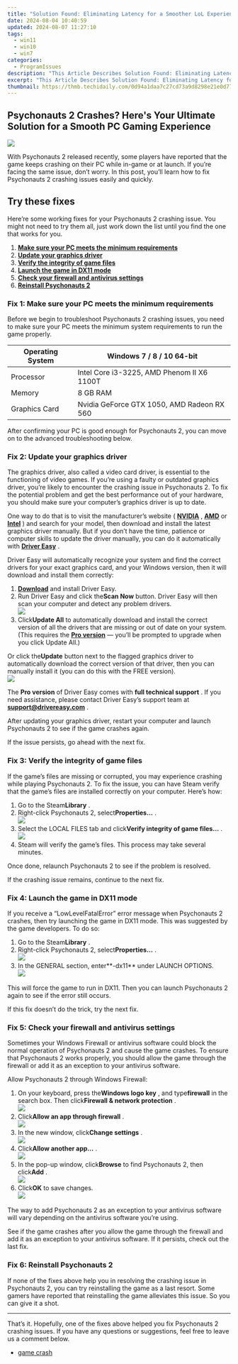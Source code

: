 ```yaml
---
title: "Solution Found: Eliminating Latency for a Smoother LoL Experience"
date: 2024-08-04 10:40:59
updated: 2024-08-07 11:27:10
tags:
  - win11
  - win10
  - win7
categories:
  - ProgramIssues
description: "This Article Describes Solution Found: Eliminating Latency for a Smoother LoL Experience"
excerpt: "This Article Describes Solution Found: Eliminating Latency for a Smoother LoL Experience"
thumbnail: https://thmb.techidaily.com/0d94a1daa7c27cd73a9d8298e21e0d777d1adaffd7b41de949895538a87e46dd.jpg
---
```


## Psychonauts 2 Crashes? Here's Your Ultimate Solution for a Smooth PC Gaming Experience

![](https://images.drivereasy.com/wp-content/uploads/2021/08/Psychonauts-2.jpg)

 With Psychonauts 2 released recently, some players have reported that the game keeps crashing on their PC while in-game or at launch. If you’re facing the same issue, don’t worry. In this post, you’ll learn how to fix Psychonauts 2 crashing issues easily and quickly.

## Try these fixes

 Here’re some working fixes for your Psychonauts 2 crashing issue. You might not need to try them all, just work down the list until you find the one that works for you.

1. **[Make sure your PC meets the minimum requirements](https://tools.techidaily.com/drivereasy/download/)**
2. **[Update your graphics driver](https://tools.techidaily.com/drivereasy/download/)**
3. **[Verify the integrity of game files](https://tools.techidaily.com/drivereasy/download/)**
4. **[Launch the game in DX11 mode](https://tools.techidaily.com/drivereasy/download/)**
5. **[Check your firewall and antivirus settings](https://tools.techidaily.com/drivereasy/download/)**
6. **[Reinstall Psychonauts 2](https://tools.techidaily.com/drivereasy/download/)**

### Fix 1: Make sure your PC meets the minimum requirements

 Before we begin to troubleshoot Psychonauts 2 crashing issues, you need to make sure your PC meets the minimum system requirements to run the game properly.

| Operating System | Windows 7 / 8 / 10 64-bit                  |
| ---------------- | ------------------------------------------ |
| Processor        | Intel Core i3-3225, AMD Phenom II X6 1100T |
| Memory           | 8 GB RAM                                   |
| Graphics Card    | Nvidia GeForce GTX 1050, AMD Radeon RX 560 |

 After confirming your PC is good enough for Psychonauts 2, you can move on to the advanced troubleshooting below.

### Fix 2: Update your graphics driver

 The graphics driver, also called a video card driver, is essential to the functioning of video games. If you’re using a faulty or outdated graphics driver, you’re likely to encounter the crashing issue in Psychonauts 2\. To fix the potential problem and get the best performance out of your hardware, you should make sure your computer’s graphics driver is up to date.

 One way to do that is to visit the manufacturer’s website ( **[NVIDIA](https://tools.techidaily.com/drivereasy/download/)**  , **[AMD](https://www.amd.com/en/support)**  or **[Intel](https://downloadcenter.intel.com/product/80939/Graphics)**  ) and search for your model, then download and install the latest graphics driver manually. But if you don’t have the time, patience or computer skills to update the driver manually, you can do it automatically with **[Driver Easy](https://tools.techidaily.com/drivereasy/download/)**  .

 Driver Easy will automatically recognize your system and find the correct drivers for your exact graphics card, and your Windows version, then it will download and install them correctly:

1. **[Download](https://tools.techidaily.com/drivereasy/download/)**  and install Driver Easy.
2. Run Driver Easy and click the**Scan Now** button. Driver Easy will then scan your computer and detect any problem drivers.  
![](https://images.drivereasy.com/wp-content/uploads/2021/07/scan-18.jpg)
3. Click**Update All** to automatically download and install the correct version of all the drivers that are missing or out of date on your system. (This requires the **[Pro version](https://tools.techidaily.com/drivereasy/download/)**  — you’ll be prompted to upgrade when you click Update All.)  

 Or click the**Update** button next to the flagged graphics driver to automatically download the correct version of that driver, then you can manually install it (you can do this with the FREE version).  
![](https://images.drivereasy.com/wp-content/uploads/2021/09/de-nvidia-gtx-1080.jpg)

 The **Pro version** of Driver Easy comes with **full technical support** . If you need assistance, please contact Driver Easy’s support team at [**support@drivereasy.com**](https://tools.techidaily.com/drivereasy/download/) .

 After updating your graphics driver, restart your computer and launch Psychonauts 2 to see if the game crashes again.

If the issue persists, go ahead with the next fix.

### Fix 3: Verify the integrity of game files

 If the game’s files are missing or corrupted, you may experience crashing while playing Psychonauts 2\. To fix the issue, you can have Steam verify that the game’s files are installed correctly on your computer. Here’s how:

1. Go to the Steam**Library** .
2. Right-click Psychonauts 2, select**Properties…** .  
![](https://images.drivereasy.com/wp-content/uploads/2021/08/psychonauts2-properties.jpg)
3. Select the LOCAL FILES tab and click**Verify integrity of game files…** .  
![](https://images.drivereasy.com/wp-content/uploads/2021/08/steam-verify-game-files-1.jpg)
4. Steam will verify the game’s files. This process may take several minutes.

Once done, relaunch Psychonauts 2 to see if the problem is resolved.

If the crashing issue remains, continue to the next fix.

### Fix 4: Launch the game in DX11 mode

 If you receive a “LowLevelFatalError” error message when Psychonauts 2 crashes, then try launching the game in DX11 mode. This was suggested by the game developers. To do so:

1. Go to the Steam**Library** .
2. Right-click Psychonauts 2, select**Properties…** .  
![](https://images.drivereasy.com/wp-content/uploads/2021/08/psychonauts2-properties-1.jpg)
3. In the GENERAL section, enter**\-dx11** under LAUNCH OPTIONS.  
![](https://images.drivereasy.com/wp-content/uploads/2021/08/steam-launch-options-dx11.jpg)

 This will force the game to run in DX11\. Then you can launch Psychonauts 2 again to see if the error still occurs.

If this fix doesn’t do the trick, try the next fix.

### Fix 5: Check your firewall and antivirus settings

 Sometimes your Windows Firewall or antivirus software could block the normal operation of Psychonauts 2 and cause the game crashes. To ensure that Psychonauts 2 works properly, you should allow the game through the firewall or add it as an exception to your antivirus software.

Allow Psychonauts 2 through Windows Firewall:

1. On your keyboard, press the**Windows logo key** , and type**firewall** in the search box. Then click**Firewall & network protection** .  
![](https://images.drivereasy.com/wp-content/uploads/2021/08/firewall-network-protection.jpg)
2. Click**Allow an app through firewall** .  
![](https://images.drivereasy.com/wp-content/uploads/2021/08/allow-an-app-through-firewall.jpg)
3. In the new window, click**Change settings** .  
![](https://images.drivereasy.com/wp-content/uploads/2021/08/change-settings.jpg)
4. Click**Allow another app…** .  
![](https://images.drivereasy.com/wp-content/uploads/2021/08/allow-another-app-1.jpg)
5. In the pop-up window, click**Browse** to find Psychonauts 2, then click**Add** .  
![](https://images.drivereasy.com/wp-content/uploads/2021/08/add-an-app.jpg)
6. Click**OK** to save changes.  
![](https://images.drivereasy.com/wp-content/uploads/2021/08/ok.jpg)

 The way to add Psychonauts 2 as an exception to your antivirus software will vary depending on the antivirus software you’re using.

 See if the game crashes after you allow the game through the firewall and add it as an exception to your antivirus software. If it persists, check out the last fix.

### Fix 6: Reinstall Psychonauts 2

 If none of the fixes above help you in resolving the crashing issue in Psychonauts 2, you can try reinstalling the game as a last resort. Some gamers have reported that reinstalling the game alleviates this issue. So you can give it a shot.

---

 That’s it. Hopefully, one of the fixes above helped you fix Psychonauts 2 crashing issues. If you have any questions or suggestions, feel free to leave us a comment below.

* [game crash](https://tools.techidaily.com/drivereasy/download/)

<ins class="adsbygoogle"
     style="display:block"
     data-ad-format="autorelaxed"
     data-ad-client="ca-pub-7571918770474297"
     data-ad-slot="1223367746"></ins>



<ins class="adsbygoogle"
     style="display:block"
     data-ad-client="ca-pub-7571918770474297"
     data-ad-slot="8358498916"
     data-ad-format="auto"
     data-full-width-responsive="true"></ins>
